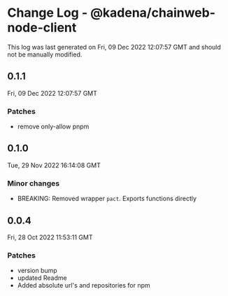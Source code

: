 # Change Log - @kadena/chainweb-node-client

This log was last generated on Fri, 09 Dec 2022 12:07:57 GMT and should not be manually modified.

## 0.1.1
Fri, 09 Dec 2022 12:07:57 GMT

### Patches

- remove only-allow pnpm

## 0.1.0
Tue, 29 Nov 2022 16:14:08 GMT

### Minor changes

- BREAKING: Removed wrapper `pact`. Exports functions directly

## 0.0.4
Fri, 28 Oct 2022 11:53:11 GMT

### Patches

- version bump
- updated Readme
- Added absolute url's and repositories for npm

